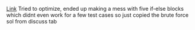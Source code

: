 [Link](https://leetcode.com/problems/duplicate-zeros/submissions/)
Tried to optimize, ended up making a mess with five if-else blocks which didnt even work for a few test cases
so just copied the brute force sol from discuss tab 